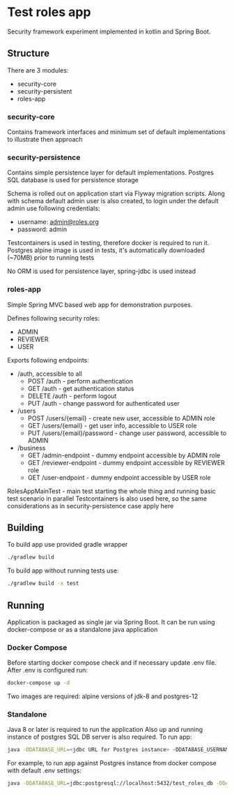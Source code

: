 # Test roles app
Security framework experiment implemented in kotlin and Spring Boot.

## Structure
There are 3 modules:
* security-core
* security-persistent
* roles-app

### security-core
Contains framework interfaces and minimum set of default implementations to illustrate then approach 

### security-persistence 
Contains simple persistence layer for default implementations. 
Postgres SQL database is used for persistence storage

Schema is rolled out on application start via Flyway migration scripts.
Along with schema default admin user is also created, to login under the default admin use following credentials:
* username: admin@roles.org
* password: admin

Testcontainers is used in testing, therefore docker is required to run it.
Postgres alpine image is used in tests, it's automatically downloaded (~70MB) prior to running tests    

No ORM is used for persistence layer, spring-jdbc is used instead

### roles-app
Simple Spring MVC based web app for demonstration purposes.

Defines following security roles:
* ADMIN
* REVIEWER
* USER

Exports following endpoints:
* /auth, accessible to all
  * POST /auth - perform authentication
  * GET /auth - get authentication status
  * DELETE /auth - perform logout
  * PUT /auth - change password for authenticated user
* /users
  * POST /users/{email} - create new user, accessible to ADMIN role
  * GET /users/{email} - get user info, accessible to USER role
  * PUT /users/{email}/password - change user password, accessible to ADMIN
* /business
  * GET /admin-endpoint - dummy endpoint accessible by ADMIN role
  * GET /reviewer-endpoint - dummy endpoint accessible by REVIEWER role
  * GET /user-endpoint - dummy endpoint accessible by USER role

RolesAppMainTest - main test starting the whole thing and running basic test scenario in parallel
Testcontainers is also used here, so the same considerations as in security-persistence case apply here

## Building
To build app use provided gradle wrapper
```bash
./gradlew build
```
To build app without running tests use:
```bash
./gradlew build -x test
```

## Running
Application is packaged as single jar via Spring Boot. 
It can be run using docker-compose or as a standalone java application

### Docker Compose
Before starting docker compose check and if necessary update .env file.
After .env is configured run:
```bash
docker-compose up -d
``` 
Two images are required: alpine versions of jdk-8 and postgres-12

### Standalone
Java 8 or later is required to run the application
Also up and running instance of postgres SQL DB server is also required.
To run app:
```bash
java -DDATABASE_URL=<jdbc URL for Postgres instance> -DDATABASE_USERNAME=<username> -DDATABASE_PASSWORD=<password>  -jar roles-app/build/libs/roles-app-1.0-SNAPSHOT.jar
```
For example, to run app against Postgres instance from docker compose with default .env settings:
```bash
java -DDATABASE_URL=jdbc:postgresql://localhost:5432/test_roles_db -DDATABASE_USERNAME=test_roles -DDATABASE_PASSWORD=test_roles_pwd  -jar roles-app/build/libs/roles-app-1.0-SNAPSHOT.jar
```
